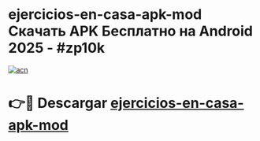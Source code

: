 # ejercicios-en-casa-apk-mod Скачать APK Бесплатно на Android 2025 - #zp10k

[![acn](https://github.com/user-attachments/assets/0f9c940e-d8b0-45ae-aac7-cd30a18b3e1c)](https://apps.freeplayer.one?title=ejercicios-en-casa-apk-mod&ref=9RF)

# 👉🔴 Descargar [ejercicios-en-casa-apk-mod](https://apps.freeplayer.one?title=ejercicios-en-casa-apk-mod&ref=9RF)